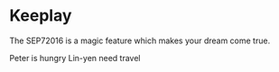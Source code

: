 # Keeplay
The SEP72016 is a magic feature which makes your dream come true.

Peter is hungry
Lin-yen need travel
